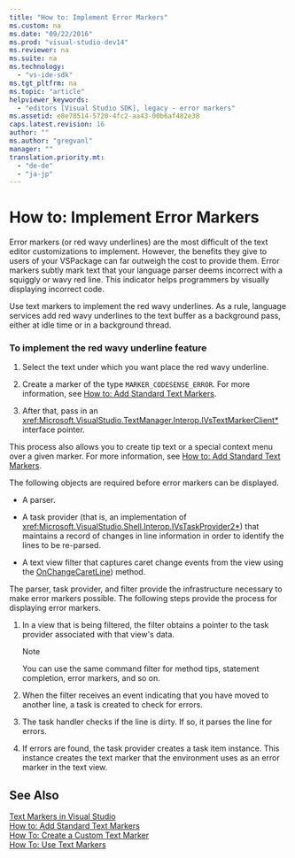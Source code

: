 ```yaml
---
title: "How to: Implement Error Markers"
ms.custom: na
ms.date: "09/22/2016"
ms.prod: "visual-studio-dev14"
ms.reviewer: na
ms.suite: na
ms.technology: 
  - "vs-ide-sdk"
ms.tgt_pltfrm: na
ms.topic: "article"
helpviewer_keywords: 
  - "editors [Visual Studio SDK], legacy - error markers"
ms.assetid: e8e78514-5720-4fc2-aa43-00b6af482e38
caps.latest.revision: 16
author: ""
ms.author: "gregvanl"
manager: ""
translation.priority.mt: 
  - "de-de"
  - "ja-jp"
---
```

# How to: Implement Error Markers
Error markers (or red wavy underlines) are the most difficult of the text editor customizations to implement. However, the benefits they give to users of your VSPackage can far outweigh the cost to provide them. Error markers subtly mark text that your language parser deems incorrect with a squiggly or wavy red line. This indicator helps programmers by visually displaying incorrect code.  
  
 Use text markers to implement the red wavy underlines. As a rule, language services add red wavy underlines to the text buffer as a background pass, either at idle time or in a background thread.  
  
### To implement the red wavy underline feature  
  
1.  Select the text under which you want place the red wavy underline.  
  
2.  Create a marker of the type `MARKER_CODESENSE_ERROR`. For more information, see [How to: Add Standard Text Markers](../vs140/how-to--add-standard-text-markers.md).  
  
3.  After that, pass in an <xref:Microsoft.VisualStudio.TextManager.Interop.IVsTextMarkerClient*> interface pointer.  
  
 This process also allows you to create tip text or a special context menu over a given marker. For more information, see [How to: Add Standard Text Markers](../vs140/how-to--add-standard-text-markers.md).  
  
 The following objects are required before error markers can be displayed.  
  
-   A parser.  
  
-   A task provider (that is, an implementation of <xref:Microsoft.VisualStudio.Shell.Interop.IVsTaskProvider2*>) that maintains a record of changes in line information in order to identify the lines to be re-parsed.  
  
-   A text view filter that captures caret change events from the view using the [OnChangeCaretLine](assetId:///M:Microsoft.VisualStudio.TextManager.Interop.IVsTextViewEvents.OnChangeCaretLine(Microsoft.VisualStudio.TextManager.Interop.IVsTextView,System.Int32,System.Int32)?qualifyHint=False&autoUpgrade=True)) method.  
  
 The parser, task provider, and filter provide the infrastructure necessary to make error markers possible. The following steps provide the process for displaying error markers.  
  
1.  In a view that is being filtered, the filter obtains a pointer to the task provider associated with that view's data.  
  
    > [!NOTE]
    >  You can use the same command filter for method tips, statement completion, error markers, and so on.  
  
2.  When the filter receives an event indicating that you have moved to another line, a task is created to check for errors.  
  
3.  The task handler checks if the line is dirty. If so, it parses the line for errors.  
  
4.  If errors are found, the task provider creates a task item instance. This instance creates the text marker that the environment uses as an error marker in the text view.  
  
## See Also  
 [Text Markers in Visual Studio](../vs140/using-text-markers-with-the-legacy-api.md)   
 [How to: Add Standard Text Markers](../vs140/how-to--add-standard-text-markers.md)   
 [How To: Create a Custom Text Marker](../vs140/how-to--create-custom-text-markers.md)   
 [How To: Use Text Markers](../vs140/how-to--use-text-markers.md)